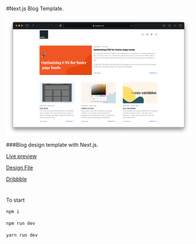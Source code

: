 #Next.js Blog Template.

![picture](public/cover/dasdas-blog-cover.jpg)

###Blog design template with Next.js.

[Live preview](https://nextjs-blog-template-gamma.vercel.app/)

[Design File](#)

[Dribbble](#)

#
To start
```
npm i

npm run dev 

yarn run dev
```
